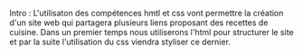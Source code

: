 Intro : L'utilisaton des compétences hmtl et css vont permettre la création d'un site web qui partagera plusieurs liens proposant des recettes de cuisine. Dans un premier temps nous utiliserons l'html pour structurer le site et par la suite l'utilisation du css viendra styliser ce dernier. 